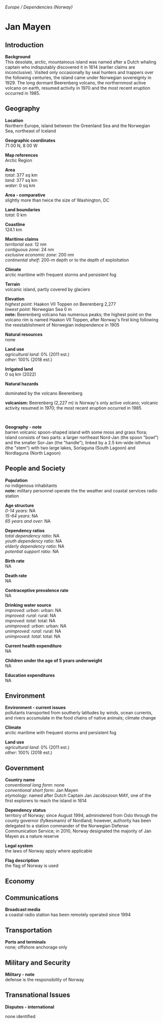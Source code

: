_Europe / Dependencies (Norway)_

# Jan Mayen

## Introduction

**Background**<br>
This desolate, arctic, mountainous island was named after a Dutch whaling captain who indisputably discovered it in 1614 (earlier claims are inconclusive). Visited only occasionally by seal hunters and trappers over the following centuries, the island came under Norwegian sovereignty in 1929. The long dormant Beerenberg volcano, the northernmost active volcano on earth, resumed activity in 1970 and the most recent eruption occurred in 1985.<br>

## Geography

**Location**<br>
Northern Europe, island between the Greenland Sea and the Norwegian Sea, northeast of Iceland<br>

**Geographic coordinates**<br>
71 00 N, 8 00 W<br>

**Map references**<br>
Arctic Region<br>

**Area**<br>
_total_: 377 sq km<br>
_land_: 377 sq km<br>
_water_: 0 sq km<br>

**Area - comparative**<br>
slightly more than twice the size of Washington, DC<br>

**Land boundaries**<br>
_total_: 0 km<br>

**Coastline**<br>
124.1 km<br>

**Maritime claims**<br>
_territorial sea_: 12 nm<br>
_contiguous zone_: 24 nm<br>
_exclusive economic zone_: 200 nm<br>
_continental shelf_: 200-m depth or to the depth of exploitation<br>

**Climate**<br>
arctic maritime with frequent storms and persistent fog<br>

**Terrain**<br>
volcanic island, partly covered by glaciers<br>

**Elevation**<br>
_highest point_: Haakon VII Toppen on Beerenberg 2,277<br>
_lowest point_: Norwegian Sea 0 m<br>
<strong>note:</strong> Beerenberg volcano has numerous peaks; the highest point on the volcano rim is named Haakon VII Toppen, after Norway's first king following the reestablishment of Norwegian independence in 1905<br>

**Natural resources**<br>
none<br>

**Land use**<br>
_agricultural land_: 0% (2011 est.)<br>
_other_: 100% (2018 est.)<br>

**Irrigated land**<br>
0 sq km (2022)<br>

**Natural hazards**<br>
<p>dominated by the volcano Beerenberg</p><p><strong>volcanism:</strong> Beerenberg (2,227 m) is Norway's only active volcano; volcanic activity resumed in 1970; the most recent eruption occurred in 1985</p><br>

**Geography - note**<br>
barren volcanic spoon-shaped island with some moss and grass flora; island consists of two parts: a larger northeast Nord-Jan (the spoon "bowl") and the smaller Sor-Jan (the "handle"), linked by a 2.5 km-wide isthmus (the "stem") with two large lakes, Sorlaguna (South Lagoon) and Nordlaguna (North Lagoon)<br>

## People and Society

**Population**<br>
no indigenous inhabitants<br>
<strong>note:</strong> military personnel operate the the weather and coastal services radio station<br>

**Age structure**<br>
_0-14 years_: NA<br>
_15-64 years_: NA<br>
_65 years and over_: NA<br>

**Dependency ratios**<br>
_total dependency ratio_: NA<br>
_youth dependency ratio_: NA<br>
_elderly dependency ratio_: NA<br>
_potential support ratio_: NA<br>

**Birth rate**<br>
NA<br>

**Death rate**<br>
NA<br>

**Contraceptive prevalence rate**<br>
NA<br>

**Drinking water source**<br>
_improved: urban_: urban: NA<br>
_improved: rural_: rural: NA<br>
_improved: total_: total: NA<br>
_unimproved: urban_: urban: NA<br>
_unimproved: rural_: rural: NA<br>
_unimproved: total_: total: NA<br>

**Current health expenditure**<br>
NA<br>

**Children under the age of 5 years underweight**<br>
NA<br>

**Education expenditures**<br>
NA<br>

## Environment

**Environment - current issues**<br>
pollutants transported from southerly latitudes by winds, ocean currents, and rivers accumulate in the food chains of native animals; climate change<br>

**Climate**<br>
arctic maritime with frequent storms and persistent fog<br>

**Land use**<br>
_agricultural land_: 0% (2011 est.)<br>
_other_: 100% (2018 est.)<br>

## Government

**Country name**<br>
_conventional long form_: none<br>
_conventional short form_: Jan Mayen<br>
_etymology_: named after Dutch Captain Jan Jacobszoon MAY, one of the first explorers to reach the island in 1614<br>

**Dependency status**<br>
territory of Norway; since August 1994, administered from Oslo through the county governor (fylkesmann) of Nordland; however, authority has been delegated to a station commander of the Norwegian Defense Communication Service; in 2010, Norway designated the majority of Jan Mayen as a nature reserve<br>

**Legal system**<br>
the laws of Norway apply where applicable&nbsp;<br>

**Flag description**<br>
the flag of Norway is used<br>

## Economy

## Communications

**Broadcast media**<br>
a coastal radio station has been remotely operated since 1994<br>

## Transportation

**Ports and terminals**<br>
none; offshore anchorage only<br>

## Military and Security

**Military - note**<br>
defense is the responsibility of Norway<br>

## Transnational Issues

**Disputes - international**<br>
<p>none identified</p><br>

